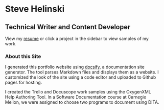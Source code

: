 # Steve Helinski
## Technical Writer and Content Developer
View my [resume](https://helinskism.github.io/Helinski_Resume.pdf) or click a project in the sidebar to view samples of my work.
### About this Site
I generated this portfolio website using [docsify](https://docsify.js.org/#/), a documentation site generator. The tool parses Markdown files and displays them as a website. I customized the look of the site using a code editor and uploaded to Github pages for hosting.

I created the Trello and Docuscope work samples using the OxygenXML Help Authoring Tool. In a Software Documentation course at Carnegie Mellon, we were assigned to choose two programs to document using DITA.